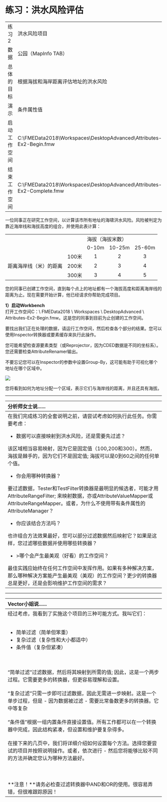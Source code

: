 # 练习：洪水风险评估

<table>
<tr>
<td>
<font style="vertical-align: inherit;">
练习2
</font></td>
<td><font style="vertical-align: inherit;">
洪水风险项目
</font></td>
</tr>
<tr>
<td><font style="vertical-align: inherit;">数据</font></td>
<td><font style="vertical-align: inherit;">公园（MapInfo TAB）</font></td>
</tr>
<tr>
<td><font style="vertical-align: inherit;">总体的目标</font></td>
<td><font style="vertical-align: inherit;">根据海拔和海岸距离评估地址的洪水风险</font></td>
</tr>
<tr>
<td><font style="vertical-align: inherit;">演示</font></td>
<td><font style="vertical-align: inherit;">条件属性值</font></td>
</tr>
<tr>
<td><font style="vertical-align: inherit;">启动工作空间</font></td>
<td><font style="vertical-align: inherit;">C:\FMEData2018\Workspaces\DesktopAdvanced\Attributes-Ex2-Begin.fmw</font></td>
</tr>
<tr>
<td><font style="vertical-align: inherit;">结束工作空间</font></td>
<td><font style="vertical-align: inherit;">C:\FMEData2018\Workspaces\DesktopAdvanced\Attributes-Ex2-Complete.fmw</font></td>
</tr>
</table>

一位同事正在研究工作空间，以计算该市所有地址的海啸洪水风险。风险被判定为靠近海岸线和海拔高度的组合，并使用此表计算：

<table>
<tr><td></td><td></td><td colspan="3"><font style="vertical-align: inherit;"><font style="vertical-align: inherit;">海拔（海拔米数）</font></font></td></tr>
<tr><td></td><td></td><td align="center"><font style="vertical-align: inherit;">0-10m</font></td><td align="center"><font style="vertical-align: inherit;"><font style="vertical-align: inherit;">10-25m</font></td><td align="center"><font style="vertical-align: inherit;">25-60m</font></td></tr>
<tr><td rowspan="3"><font style="vertical-align: inherit;">距离海岸线（米）的距离</font></td><td align="center"><font style="vertical-align: inherit;">100米</font></td><td align="center"><font style="vertical-align: inherit;">1</font></td><td align="center"><font style="vertical-align: inherit;">2</font></td><td align="center"><font style="vertical-align: inherit;">3</font></td></tr>
<tr><td align="center"><font style="vertical-align: inherit;">200米</font></td><td align="center"><font style="vertical-align: inherit;">2</font></td><td align="center"><font style="vertical-align: inherit;">3</font></td><td align="center"><font style="vertical-align: inherit;">4</font></td></tr>
<tr><td align="center"><font style="vertical-align: inherit;">300米</font></td><td align="center"><font style="vertical-align: inherit;">3</font></td><td align="center"><font style="vertical-align: inherit;">4</font></td><td align="center"><font style="vertical-align: inherit;">5</font></td></tr>
</table>

您的同事已创建工作空间，直到每个点上的地址都有一个海拔高度和距离海岸线的距离为止。现在需要开始计算，他已经请求你帮助完成项目。

  
**1）启动Workbench**  
打开工作空间C：\ FMEData2018 \ Workspaces \ DesktopAdvanced \ Attributes-Ex2-Begin.fmw。这是您的同事到目前为止创建的工作空间。

要找出我们正在处理的数据，请运行工作空间，然后检查各个部分的结果。您可以使用Inspector转换器或要素缓存来执行此操作。

您可能希望检查源要素类型（或Reprojector，因为CDED数据是不同的坐标系）。您还需要检查AttributeRenamer输出。

不要忘记您可以在Inspector的参数中设置Group-By，这可能有助于可视化哪个地址在哪个区域中。

![](./Images/Img1.218.Ex2.InitialDataProcessed.png)

您将看到如何为地址分配一个区域，表示它们与海岸线的距离，并且还具有海拔。

---

| 分析师女士说...... |
| :--- |
| 在我们完成练习的全套说明之前，请尝试考虑如何执行此任务。你需要考虑：<br><ul><li>数据可以直接映射到洪水风险，还是需要先过滤？</li></ul>该区域相当容易映射，因为它是固定值（100,200和300）。然而，海拔是棘手的，因为它们不是固定值; 海拔可以是0到60之间的任何单个值。<ul><li>你会用哪种转换器？</li></ul>要过滤数据，Tester和TestFilter转换器是最明显的候选者，可能才用AttributeRangeFilter; 来映射数据，亦或AttributeValueMapper或AttributeRangeMapper。或者，为什么不使用带有条件属性的AttributeManager？<ul><li>你应该结合方法吗？</li></ul>也许组合方法效果最好，您可以部分过滤数据然后映射它？如果是这样，您过滤哪些数据并使用哪些转换器？<ul><li>>哪个会产生最美观（好看）的工作空间？</li></ul>最佳实践应始终在任何工作空间中发挥作用。如果有多种解决方案，那么哪种解决方案能产生最美观（美观）的工作空间？更少的转换器总是更好，还是会影响维护工作空间的需求？  |

---

| Vector小姐说...... |
| :--- |
| 经过考虑，我看到了实施这个项目的三种可能方式。我叫它们：<br><br><ul><li>简单过滤（简单但笨重）</li><li>复杂过滤（复杂性和大小都适中）</li><li>条件值（复杂但紧凑）</li></ul><br><br>“简单过滤”过滤数据，然后将其映射到所需的值; 因此，这是一个两步过程。它需要更多的转换器，但更容易理解和设置。<br><br>“复杂过滤”只需一步即可过滤数据，因此无需进一步映射。这是一个单步过程，但是 - 因为数据被过滤 - 需要比常备数更多的转换器。它中等复杂<br><br>“条件值”根据一组内置条件直接设置值。所有工作都可以在一个转换器中完成，因此结构紧凑，但设置和维护要复杂得多。<br><br>在接下来的几页中，我们将详细介绍如何设置每个方法。选择您要尝试的项目并按照说明操作。或者，依次进行 - 然后您将能够比较不同的方法并确定您认为哪种方法最好。<br><br><br><br>**注意！**请务必检查过滤转换器中AND和OR的使用。很容易弄错，但很难跟踪原因！  |
